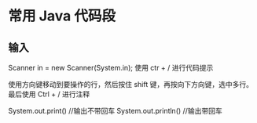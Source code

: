 # 常用 Java 代码段
## 输入
Scanner in = new Scanner(System.in);
使用 ctr + / 进行代码提示

使用方向键移动到要操作的行，然后按住 shift 键，再按向下方向键，选中多行。最后使用 Ctrl + / 进行注释

System.out.print()  //输出不带回车
System.out.println()  //输出带回车
